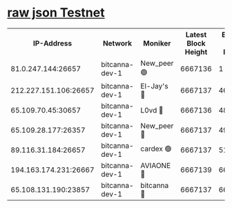 [raw json Testnet](https://rpc-check.bcat.stavr.tech/bcat/rpc-bcat-result.json)
=


<table><tr><th>IP-Address</th><th>Network</th><th>Moniker</th><th>Latest Block Height</th><th>Earliest Block Height</th><th>Catching Up</th><th>Tx Index</th><th>Voting Power</th><th>Scan Time</th></tr><tr><td>81.0.247.144:26657</td><td>bitcanna-dev-1</td><td>New_peer 🟢</td><td>6667136</td><td>1</td><td>False</td><td>on</td><td>0</td><td>2024-02-29T19:02:50.584111181UTC</td></tr><tr><td>212.227.151.106:26657</td><td>bitcanna-dev-1</td><td>El-Jay's 🔴</td><td>6667137</td><td>4670391</td><td>False</td><td>on</td><td>2218164</td><td>2024-02-29T19:02:57.221711303UTC</td></tr><tr><td>65.109.70.45:30657</td><td>bitcanna-dev-1</td><td>L0vd 🔴</td><td>6667136</td><td>4828155</td><td>False</td><td>on</td><td>307920</td><td>2024-02-29T19:02:50.878763935UTC</td></tr><tr><td>65.109.28.177:26357</td><td>bitcanna-dev-1</td><td>New_peer 🔴</td><td>6667137</td><td>4952911</td><td>False</td><td>on</td><td>2237067</td><td>2024-02-29T19:02:57.815268587UTC</td></tr><tr><td>89.116.31.184:26657</td><td>bitcanna-dev-1</td><td>cardex 🟢</td><td>6667137</td><td>5185001</td><td>False</td><td>on</td><td>0</td><td>2024-02-29T19:02:57.507983930UTC</td></tr><tr><td>194.163.174.231:26667</td><td>bitcanna-dev-1</td><td>AVIAONE 🔴</td><td>6667139</td><td>6654481</td><td>False</td><td>on</td><td>1949865</td><td>2024-02-29T19:03:06.598741465UTC</td></tr><tr><td>65.108.131.190:23857</td><td>bitcanna-dev-1</td><td>bitcanna 🔴</td><td>6667137</td><td>6663137</td><td>False</td><td>off</td><td>378446</td><td>2024-02-29T19:02:58.186441957UTC</td></tr></table>
